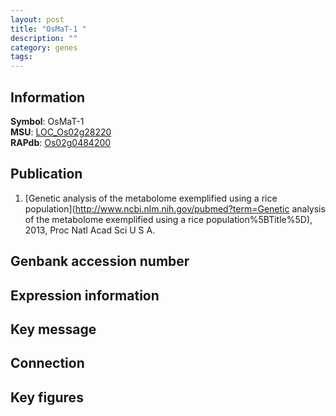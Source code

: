 ```yaml
---
layout: post
title: "OsMaT-1 "
description: ""
category: genes
tags: 
---
```


## Information
__Symbol__: OsMaT-1   
__MSU__: [LOC_Os02g28220](http://rice.plantbiology.msu.edu/cgi-bin/ORF_infopage.cgi?orf=LOC_Os02g28220)  
__RAPdb__: [Os02g0484200](http://rapdb.dna.affrc.go.jp/viewer/gbrowse_details/irgsp1?name=Os02g0484200)  

## Publication
1. [Genetic analysis of the metabolome exemplified using a rice population](http://www.ncbi.nlm.nih.gov/pubmed?term=Genetic analysis of the metabolome exemplified using a rice population%5BTitle%5D), 2013, Proc Natl Acad Sci U S A.

## Genbank accession number

## Expression information

## Key message

## Connection

## Key figures


